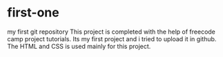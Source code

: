 # first-one
my first git repository
This project is completed with the help of freecode camp project tutorials. Its my first project and i tried to upload it in github. The HTML and CSS is used mainly for this project. 

